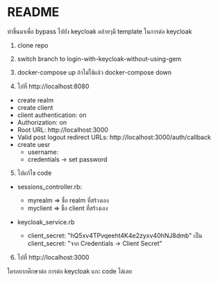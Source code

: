 # README

ทำขึ้นมาเพื่อ bypass ไปยัง keycloak คล้ายๆมี template ในการต่อ keycloak

1. clone repo

2. switch branch to login-with-keycloak-without-using-gem

3. docker-compose up ถ้าไม่ใช้แล้ว docker-compose down

4. ไปที่ http://localhost:8080

  - create realm
  - create client
  - client authentication: on
  - Authorization: on
  - Root URL: http://localhost:3000
  - Valid post logout redirect URLs: http://localhost:3000/auth/callback
  - create uesr 
    - username:
    - credentials -> set password 

5. ไปแก้ไข code 
  - sessions_controller.rb:
    - myrealm => ชื่อ realm ที่สร้างเอง
    - myclient => ชื่อ client ที่สร้างเอง
      
  - keycloak_service.rb
    - client_secret: "hQ5xv4TPvqeeht4K4e2zyxv40hNJ8dmb" เป็น client_secret: "จาก Credentials -> Client Secret"

6. ไปที่ http://localhost:3000

ใครอยากศึกษาต่อ
  การต่อ keycloak แกะ code ได้เลย

